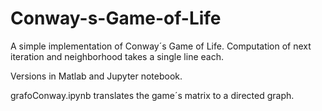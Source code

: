 # Conway-s-Game-of-Life
A simple implementation of Conway´s Game of Life. Computation of next iteration and neighborhood takes a single line each.

Versions in Matlab and Jupyter notebook.

grafoConway.ipynb translates the game´s matrix to a directed graph.
